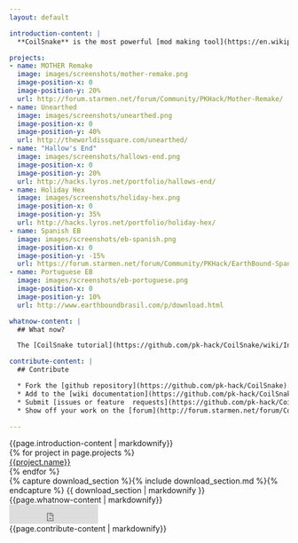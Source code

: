```yaml
---
layout: default

introduction-content: |
  **CoilSnake** is the most powerful [mod making tool](https://en.wikipedia.org/wiki/Game_mod) for the game [*EarthBound*](https://en.wikipedia.org/wiki/EarthBound). CoilSnake has been used to create several original games in the *EarthBound* engine, as well as to translate *EarthBound*:

projects:
- name: MOTHER Remake
  image: images/screenshots/mother-remake.png
  image-position-x: 0
  image-position-y: 20%
  url: http://forum.starmen.net/forum/Community/PKHack/Mother-Remake/
- name: Unearthed
  image: images/screenshots/unearthed.png
  image-position-x: 0
  image-position-y: 40%
  url: http://theworldissquare.com/unearthed/
- name: "Hallow's End"
  image: images/screenshots/hallows-end.png
  image-position-x: 0
  image-position-y: 20%
  url: http://hacks.lyros.net/portfolio/hallows-end/
- name: Holiday Hex
  image: images/screenshots/holiday-hex.png
  image-position-x: 0
  image-position-y: 35%
  url: http://hacks.lyros.net/portfolio/holiday-hex/
- name: Spanish EB
  image: images/screenshots/eb-spanish.png
  image-position-x: 0
  image-position-y: -15%
  url: https://forum.starmen.net/forum/Community/PKHack/EarthBound-Spanish-translation/
- name: Portuguese EB
  image: images/screenshots/eb-portuguese.png
  image-position-x: 0
  image-position-y: 10%
  url: http://www.earthboundbrasil.com/p/download.html

whatnow-content: |
  ## What now?

  The [CoilSnake tutorial](https://github.com/pk-hack/CoilSnake/wiki/Introduction) is the best place to get started.

contribute-content: |
  ## Contribute

  * Fork the [github repository](https://github.com/pk-hack/CoilSnake).
  * Add to the [wiki documentation](https://github.com/pk-hack/CoilSnake/wiki).
  * Submit [issues or feature  requests](https://github.com/pk-hack/CoilSnake/issues).
  * Show off your work on the [forum](http://forum.starmen.net/forum/Community/PKHack).

---
```


<section id="s_introduction">
  {{page.introduction-content | markdownify}}

  <div class="projects">
    {% for project in page.projects %}
      <div class="project_button"
           style="background-image: url('{{ project.image }}'); background-position: {{ project.image-position-x}} {{project.image-position-y}};">
        <a href="{{ project.url }}">
          <span>{{project.name}}</span>
        </a>
      </div>
    {% endfor %}
  </div>
</section>

<section id="s_download">
  {% capture download_section %}{% include download_section.md %}{% endcapture %}
  {{ download_section | markdownify }}
</section>

<section id="s_whatnow">
  {{page.whatnow-content | markdownify}}
</section>

<section id="s_contribute">
  <div class="topright"><iframe src="http://ghbtns.com/github-btn.html?user=pk-hack&amp;repo=CoilSnake&amp;type=watch&amp;count=true&amp;size=large" width="160" height="35" style="border: none;"> </iframe></div>
  {{page.contribute-content | markdownify}}
</section>
